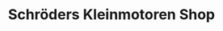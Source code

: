 ---
title: "Schröders Kleinmotoren Shop"
url: /flintbek/schroeders-kleinmotoren-shop/
shop: Baumarkt
---